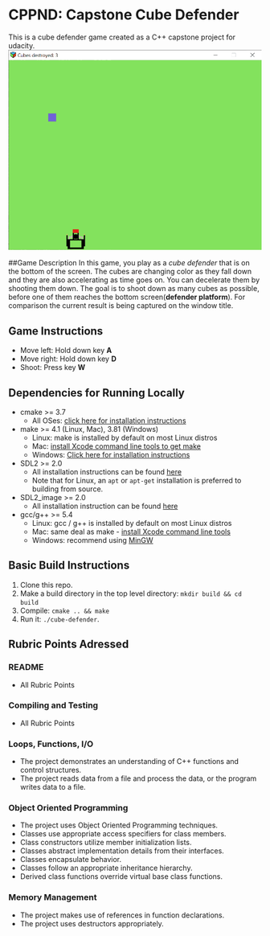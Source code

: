 # CPPND: Capstone Cube Defender

This is a cube defender game created as a C++ capstone project for udacity.
<img src="cube.gif"/>

##Game Description
In this game, you play as a *cube defender* that is on the bottom of the screen. The cubes are changing color as they fall down and they are also accelerating as time goes on.
You can decelerate them by shooting them down. The goal is to shoot down as many cubes as possible,
before one of them reaches the bottom screen(**defender platform**). For comparison the current result is being captured on the window title.

## Game Instructions
* Move left: Hold down key **A**
* Move right: Hold down key **D**
* Shoot: Press key **W**

## Dependencies for Running Locally
* cmake >= 3.7
  * All OSes: [click here for installation instructions](https://cmake.org/install/)
* make >= 4.1 (Linux, Mac), 3.81 (Windows)
  * Linux: make is installed by default on most Linux distros
  * Mac: [install Xcode command line tools to get make](https://developer.apple.com/xcode/features/)
  * Windows: [Click here for installation instructions](http://gnuwin32.sourceforge.net/packages/make.htm)
* SDL2 >= 2.0
  * All installation instructions can be found [here](https://wiki.libsdl.org/Installation)
  * Note that for Linux, an `apt` or `apt-get` installation is preferred to building from source.
* SDL2_image >= 2.0
  * All installation instruction can be found [here](https://www.libsdl.org/projects/SDL_image/)
* gcc/g++ >= 5.4
  * Linux: gcc / g++ is installed by default on most Linux distros
  * Mac: same deal as make - [install Xcode command line tools](https://developer.apple.com/xcode/features/)
  * Windows: recommend using [MinGW](http://www.mingw.org/)

## Basic Build Instructions
1. Clone this repo.
2. Make a build directory in the top level directory: `mkdir build && cd build`
3. Compile: `cmake .. && make`
4. Run it: `./cube-defender`.

## Rubric Points Adressed
### README 
* All Rubric Points
### Compiling and Testing
* All Rubric Points
### Loops, Functions, I/O
* The project demonstrates an understanding of C++ functions and control structures.
* The project reads data from a file and process the data, or the program writes data to a file.
### Object Oriented Programming
* The project uses Object Oriented Programming techniques.
* Classes use appropriate access specifiers for class members.
* Class constructors utilize member initialization lists.
* Classes abstract implementation details from their interfaces.
* Classes encapsulate behavior.
* Classes follow an appropriate inheritance hierarchy.
* Derived class functions override virtual base class functions.
### Memory Management
* The project makes use of references in function declarations.
* The project uses destructors appropriately.




